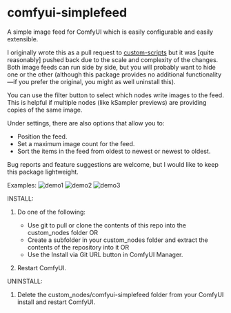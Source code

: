 # comfyui-simplefeed
A simple image feed for ComfyUI which is easily configurable and easily extensible. 

I originally wrote this as a pull request to [custom-scripts](https://github.com/pythongosssss/ComfyUI-Custom-Scripts) but it was [quite reasonably] pushed back due to the scale and complexity of the changes. Both image feeds can run side by side, but you will probably want to hide one or the other (although this package provides no additional functionality—if you prefer the original, you might as well uninstall this).

You can use the filter button to select which nodes write images to the feed. This is helpful if multiple nodes (like kSampler previews) are providing copies of the same image.

Under settings, there are also options that allow you to:
 * Position the feed.
 * Set a maximum image count for the feed.
 * Sort the items in the feed from oldest to newest or newest to oldest.

Bug reports and feature suggestions are welcome, but I would like to keep this package lightweight.

Examples:
![demo1](https://github.com/tachyon-beep/comfyui-simplefeed/assets/544926/406832d5-ef51-4a4a-8467-fca93623dbbe)
![demo2](https://github.com/tachyon-beep/comfyui-simplefeed/assets/544926/de0a797b-2072-40ac-9fce-378fb4286ae1)
![demo3](https://github.com/tachyon-beep/comfyui-simplefeed/assets/544926/def2656f-e37b-41b7-857a-aebfef037a8d)

INSTALL:
1. Do one of the following:
   - Use git to pull or clone the contents of this repo into the custom_nodes folder OR
   - Create a subfolder in your custom_nodes folder and extract the contents of the repository into it OR
   - Use the Install via Git URL button in ComfyUI Manager.

2. Restart ComfyUI.

UNINSTALL:
1. Delete the custom_nodes/comfyui-simplefeed folder from your ComfyUI install and restart ComfyUI.
